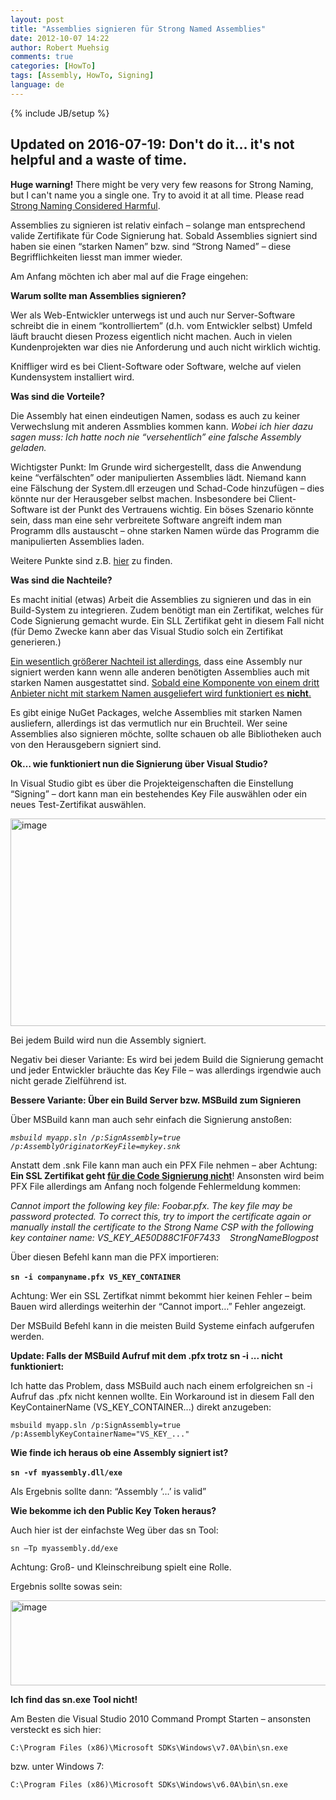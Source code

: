```yaml
---
layout: post
title: "Assemblies signieren für Strong Named Assemblies"
date: 2012-10-07 14:22
author: Robert Muehsig
comments: true
categories: [HowTo]
tags: [Assembly, HowTo, Signing]
language: de
---
```

{% include JB/setup %}

<h2>Updated on 2016-07-19: Don't do it... it's not helpful and a waste of time.</h2>
<p>
<b>Huge warning!</b> There might be very very few reasons for Strong Naming, but I can't name you a single one. Try to avoid it at all time. Please read <a href="http://strongnamingconsideredharmful.com/">Strong Naming Considered Harmful</a>.
</p>

<p>Assemblies zu signieren ist relativ einfach – solange man entsprechend valide Zertifikate für Code Signierung hat. Sobald Assemblies signiert sind haben sie einen “starken Namen” bzw. sind “Strong Named” – diese Begrifflichkeiten liesst man immer wieder. </p> <p>Am Anfang möchten ich aber mal auf die Frage eingehen: </p> <p><strong>Warum sollte man Assemblies signieren?</strong></p> <p>Wer als Web-Entwickler unterwegs ist und auch nur Server-Software schreibt die in einem “kontrolliertem” (d.h. vom Entwickler selbst) Umfeld läuft braucht diesen Prozess eigentlich nicht machen. Auch in vielen Kundenprojekten war dies nie Anforderung und auch nicht wirklich wichtig. </p> <p>Kniffliger wird es bei Client-Software oder Software, welche auf vielen Kundensystem installiert wird.</p> <p><strong>Was sind die Vorteile?</strong></p> <p>Die Assembly hat einen eindeutigen Namen, sodass es auch zu keiner Verwechslung mit anderen Assmblies kommen kann. <em>Wobei ich hier dazu sagen muss: Ich hatte noch nie “versehentlich” eine falsche Assembly geladen.</em></p> <p>Wichtigster Punkt: Im Grunde wird sichergestellt, dass die Anwendung keine “verfälschten” oder manipulierten Assemblies lädt. Niemand kann eine Fälschung der System.dll erzeugen und Schad-Code hinzufügen – dies könnte nur der Herausgeber selbst machen. Insbesondere bei Client-Software ist der Punkt des Vertrauens wichtig. Ein böses Szenario könnte sein, dass man eine sehr verbreitete Software angreift indem man Programm dlls austauscht – ohne starken Namen würde das Programm die manipulierten Assemblies laden. </p> <p>Weitere Punkte sind z.B. <a href="http://stackoverflow.com/questions/2354129/why-use-strong-named-assemblies">hier</a> zu finden.</p> <p><strong>Was sind die Nachteile?</strong></p> <p>Es macht initial (etwas) Arbeit die Assemblies zu signieren und das in ein Build-System zu integrieren. Zudem benötigt man ein Zertifikat, welches für Code Signierung gemacht wurde. Ein SLL Zertifikat geht in diesem Fall nicht (für Demo Zwecke kann aber das Visual Studio solch ein Zertifikat generieren.)</p> <p><u>Ein wesentlich größerer Nachteil ist allerdings</u>, dass eine Assembly nur signiert werden kann wenn alle anderen benötigten Assemblies auch mit starken Namen ausgestattet sind. <u>Sobald eine Komponente von einem dritt Anbieter nicht mit starkem Namen ausgeliefert wird funktioniert es <strong>nicht</strong>.</u></p> <p>Es gibt einige NuGet Packages, welche Assemblies mit starken Namen ausliefern, allerdings ist das vermutlich nur ein Bruchteil. Wer seine Assemblies also signieren möchte, sollte schauen ob alle Bibliotheken auch von den Herausgebern signiert sind. </p> <p><strong>Ok… wie funktioniert nun die Signierung über Visual Studio?</strong></p> <p>In Visual Studio gibt es über die Projekteigenschaften die Einstellung “Signing” – dort kann man ein bestehendes Key File auswählen oder ein neues Test-Zertifikat auswählen.</p> <p><a href="{{BASE_PATH}}/assets/wp-images-de/image1602.png"><img title="image" style="border-top: 0px; border-right: 0px; border-bottom: 0px; border-left: 0px; display: inline" border="0" alt="image" src="{{BASE_PATH}}/assets/wp-images-de/image_thumb763.png" width="579" height="332"></a></p> <p>Bei jedem Build wird nun die Assembly signiert.</p> <p>Negativ bei dieser Variante: Es wird bei jedem Build die Signierung gemacht und jeder Entwickler bräuchte das Key File – was allerdings irgendwie auch nicht gerade Zielführend ist.</p> <p><strong>Bessere Variante: Über ein Build Server bzw. MSBuild zum Signieren</strong></p> <p>Über MSBuild kann man auch sehr einfach die Signierung anstoßen:</p> <p><em><code>msbuild myapp.sln /p:SignAssembly=true /p:AssemblyOriginatorKeyFile=mykey.snk</code></em></p> <p>Anstatt dem .snk File kann man auch ein PFX File nehmen – aber Achtung: <strong>Ein SSL Zertifikat geht </strong><a href="http://stackoverflow.com/questions/5444077/is-it-possible-to-sign-my-assembly-with-an-ssl-certificate"><strong>für die Code Signierung nicht</strong></a>! Ansonsten wird beim PFX File allerdings am Anfang noch folgende Fehlermeldung kommen:</p> <p><em>Cannot import the following key file: Foobar.pfx. The key file may be password protected. To correct this, try to import the certificate again or manually install the certificate to the Strong Name CSP with the following key container name: VS_KEY_AE50D88C1F0F7433&nbsp;&nbsp;&nbsp; StrongNameBlogpost</em>  <p>Über diesen Befehl kann man die PFX importieren: </p> <p><strong><code>sn -i companyname.pfx VS_KEY_CONTAINER</code></strong>&nbsp; </p> <p>Achtung: Wer ein SSL Zertifkat nimmt bekommt hier keinen Fehler – beim Bauen wird allerdings weiterhin der “Cannot import…” Fehler angezeigt.</p> <p>Der MSBuild Befehl kann in die meisten Build Systeme einfach aufgerufen werden. </p><p><strong>Update: Falls der MSBuild Aufruf mit dem .pfx trotz sn -i ... nicht funktioniert:</strong></p><p>Ich hatte das Problem, dass MSBuild auch nach einem erfolgreichen sn -i Aufruf das .pfx nicht kennen wollte. Ein Workaround ist in diesem Fall den KeyContainerName (VS_KEY_CONTAINER...) direkt anzugeben:</p><p><code>msbuild myapp.sln /p:SignAssembly=true /p:AssemblyKeyContainerName="VS_KEY_..."</code></p><p><strong>Wie finde ich heraus ob eine Assembly signiert ist?</strong></p> <p><strong><code>sn -vf myassembly.dll/exe</code></strong>&nbsp; </p> <p>Als Ergebnis sollte dann: “Assembly ‘…’ is valid”</p> <p><strong>Wie bekomme ich den Public Key Token heraus?</strong></p> <p>Auch hier ist der einfachste Weg über das sn Tool:</p> <p><code>sn –Tp myassembly.dd/exe</code></p> <p>Achtung: Groß- und Kleinschreibung spielt eine Rolle.</p> <p>Ergebnis sollte sowas sein:</p> <p><a href="{{BASE_PATH}}/assets/wp-images-de/image1601.png"><img title="image" style="border-left-width: 0px; border-right-width: 0px; border-bottom-width: 0px; display: inline; border-top-width: 0px" border="0" alt="image" src="{{BASE_PATH}}/assets/wp-images-de/image_thumb762.png" width="536" height="136"></a> </p> <p><strong>Ich find das sn.exe Tool nicht!</strong></p> <p>Am Besten die Visual Studio 2010 Command Prompt Starten – ansonsten versteckt es sich hier:</p> <p><code>C:\Program Files (x86)\Microsoft SDKs\Windows\v7.0A\bin\sn.exe</code></p> <p>bzw. unter Windows 7:</p> <p><code>C:\Program Files (x86)\Microsoft SDKs\Windows\v6.0A\bin\sn.exe</code></p>
